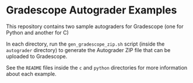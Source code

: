 Gradescope Autograder Examples
==============================

This repository contains two sample autograders for Gradescope (one for Python and another for C)

In each directory, run the `gen_gradescope_zip.sh` script (inside the `autograder` directory) to generate the Autograder ZIP file that can be uploaded to Gradescope.

See the `README` files inside the `c` and `python` directories for more information about each example.